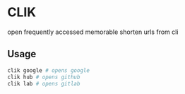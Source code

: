 # CLIK

open frequently accessed memorable shorten urls from cli

## Usage

```bash
clik google # opens google
clik hub # opens github
clik lab # opens gitlab
```
